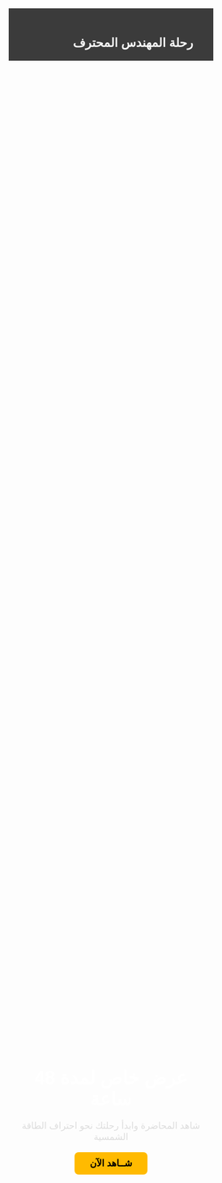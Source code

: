 <!DOCTYPE html>
<html lang="ar" dir="rtl">
<head>
  <meta charset="UTF-8" />
  <meta name="viewport" content="width=device-width, initial-scale=1.0" />
  <title>عرض خاص - أنظمة التخزين</title>
  <link href="https://fonts.googleapis.com/css2?family=Cairo:wght@400;700&display=swap" rel="stylesheet" />
  <style>
    * { margin: 0; padding: 0; box-sizing: border-box; font-family: 'Cairo', sans-serif; }

    body {
      background: linear-gradient(to right, #0f0f0f, #1c1c1c);
      color: #ffffff; line-height: 1.6;
    }

    header {
      padding: 20px 40px; background-color: #111111d0;
      display: flex; justify-content: space-between; align-items: center;
      border-bottom: 1px solid #333;
    }

    header h1 { font-size: 24px; color: #f9f9f9; }

    .hero {
      position: relative;
      background-image: url('Images/hero.png');
      background-size: cover; background-position: center;
      height: 100vh;
      display: flex; align-items: center; justify-content: center;
      text-align: center;
    }

    .hero::after {
      content: ''; position: absolute; top: 0; left: 0;
      width: 100%; height: 100%; background-color: rgba(0,0,0,0.6); z-index: 1;
    }

    .hero-content {
      position: relative; z-index: 2;
      max-width: 800px; padding: 20px;
    }

    .hero h2 { font-size: 36px; margin-bottom: 20px; color: #ffffff; }
    .hero p { font-size: 18px; color: #dddddd; margin-bottom: 30px; }

    .hero a.button {
      padding: 12px 30px; background-color: #ffba00; color: #000;
      font-weight: bold; border: none; border-radius: 8px;
      text-decoration: none; font-size: 18px; transition: background-color 0.3s;
    }

    .hero a.button:hover { background-color: #ffaa00; }

    #video {
      padding: 60px 20px; text-align: center;
    }

    iframe { max-width: 100%; border-radius: 12px; }

    #countdown {
      font-size: 28px;
      margin-bottom: 30px;
      color: #ffba00;
      font-weight: bold;
    }
.digital-timer {
  font-size: 48px;
  font-weight: bold;
  color: #ffba00;
  background: #1f1f1f;
  padding: 20px 40px;
  border-radius: 12px;
  display: inline-block;
  margin-bottom: 30px;
  box-shadow: 0 0 20px rgba(255, 186, 0, 0.3);
}

    #expired-message {
      font-size: 24px;
      color: red;
      margin-top: 20px;
    }

    .subscribe-button {
      margin-top: 30px;
      padding: 15px 30px;
      background-color: #ffba00;
      color: #000;
      border: none;
      border-radius: 10px;
      font-size: 18px;
      font-weight: bold;
      cursor: pointer;
      text-decoration: none;
    }

    .subscribe-button:hover {
      background-color: #ffaa00;
    }

    footer {
      background-color: #101010;
      text-align: center;
      padding: 20px;
      color: #666;
      font-size: 14px;
      margin-top: 60px;
    }
  </style>
</head>
<body>

  <header>
    <h1>رحلة المهندس المحترف</h1>
  </header>

  <section class="hero">
    <div class="hero-content">
      <h2>عرض خاص لمدة 48 ساعة</h2>
      <p>شاهد المحاضرة وابدأ رحلتك نحو احتراف الطاقة الشمسية</p>
      <a href="#video" class="button">شــاهد الآن</a>
    </div>
  </section>

  <section id="video">
<div id="countdown" class="digital-timer">00:00:00</div>

    <div id="video-container">
      <iframe width="800" height="450"
        src="https://www.youtube.com/embed/zW9ZX-SZKtE"
        frameborder="0" allowfullscreen></iframe>
    </div>

    <div id="expired-message" style="display:none;">⛔ انتهى العرض، نلقاك في العرض القادم!</div>

    <a href="https://wa.me/201234567890" class="subscribe-button" target="_blank">اشترك الآن عبر واتساب</a>
  </section>

  <footer>
    &copy; 2025 جميع الحقوق محفوظة - رحلة المهندس المحترف
  </footer>

<script>
  function startCountdown() {
    const countdownEl = document.getElementById("countdown");
    const videoContainer = document.getElementById("video-container");
    const expiredMessage = document.getElementById("expired-message");

    let savedTime = localStorage.getItem("offer_expiry");
    if (!savedTime) {
      const expiryTime = new Date().getTime() + 48 * 60 * 60 * 1000;
      localStorage.setItem("offer_expiry", expiryTime);
      savedTime = expiryTime;
    }

    const interval = setInterval(() => {
      const now = new Date().getTime();
      const distance = savedTime - now;

      if (distance <= 0) {
        clearInterval(interval);
        countdownEl.style.display = "none";
        videoContainer.style.display = "none";
        expiredMessage.style.display = "block";
        return;
      }

      const hours = String(Math.floor((distance % (1000 * 60 * 60 * 24)) / (1000 * 60 * 60))).padStart(2, '0');
      const minutes = String(Math.floor((distance % (1000 * 60 * 60)) / (1000 * 60))).padStart(2, '0');
      const seconds = String(Math.floor((distance % (1000 * 60)) / 1000)).padStart(2, '0');

      countdownEl.textContent = `${hours}:${minutes}:${seconds}`;
    }, 1000);
  }

  window.onload = startCountdown;
</script>

</body>
</html>
